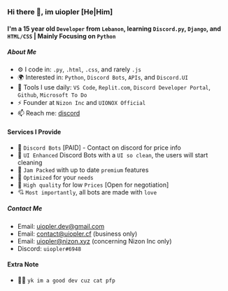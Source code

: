 ### Hi there 👋, im uiopler [He|Him]

#### I'm a 15 year old `Developer` from `Lebanon`, learning `Discord.py`, `Django`, and `HTML/CSS` | Mainly Focusing on `Python`

##### About Me

- ⚙️ I code in: `.py`, `.html`, `.css`, and rarely `.js`
- 🌍 Interested in: `Python`, `Discord Bots`, `APIs`,  and `Discord.UI`
- 🌱 Tools I use daily: `VS Code`, `Replit.com`, `Discord Developer Portal`, `Github`, `Microsoft To Do`
- ⚡️ Founder at `Nizon Inc` and `UIONOX Official` 
- 📫 Reach me: [discord](https://discord.com/users/834357440584876062)

#### Services I Provide

- 🤖 `Discord Bots` [PAID] - Contact on discord for price info
- 🎨 `UI Enhanced` Discord Bots with a `UI so clean`, the users will start cleaning
- 📃 `Jam Packed` with up to date `premium` features  
- 🚀 `Optimized` for your `needs`
- 💸 `High quality` for low `Prices` [Open for negotiation] 
- 💘 `Most importantly`, all bots are made with `love`

##### Contact Me

- Email: uiopler.dev@gmail.com
- Email: contact@uiopler.cf (business only)
- Email: uiopler@nizon.xyz (concerning Nizon Inc only)
- Discord: `uiopler#6948`

#### Extra Note

- 👨‍💻 `yk im a good dev cuz cat pfp `



